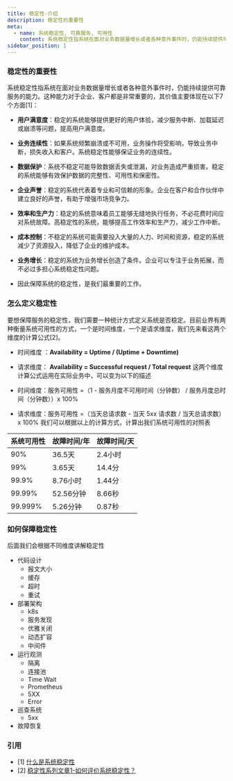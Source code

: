 ```yaml
---
title: 稳定性-介绍
description: 稳定性的重要性
meta:
  - name: 系统稳定性, 可靠服务, 可用性 
    content: 系统稳定性指系统在面对业务数据量增长或者各种意外事件时，仍能持续提供可靠服务的能力
sidebar_position: 1
---
```

### 稳定性的重要性

系统稳定性指系统在面对业务数据量增长或者各种意外事件时，仍能持续提供可靠服务的能力。这种能力对于企业、客户都是非常重要的，其价值主要体现在以下7个方面[1]：

* **用户满意度**：稳定的系统能够提供更好的用户体验，减少服务中断、加载延迟或崩溃等问题，提高用户满意度。
* **业务连续性**：如果系统频繁崩溃或不可用，业务操作将受影响，导致业务中断，损失收入和客户。系统稳定性能够保证业务的连续性。
* **数据保护**：系统不稳定可能导致数据丢失或泄漏，对业务造成严重损害。稳定的系统能够有效保护数据的完整性、可用性和保密性。
* **企业声誉**：稳定的系统代表着专业和可信赖的形象。企业在客户和合作伙伴中建立良好的声誉，有助于增强市场竞争力。
* **效率和生产力**：稳定的系统意味着员工能够无缝地执行任务，不必花费时间应对系统故障。高稳定性的系统，能够提高工作效率和生产力，减少工作中断。
* **成本控制**：不稳定的系统可能需要投入大量的人力、时间和资源，稳定的系统减少了资源投入，降低了企业的维护成本。
* **业务增长**：稳定的系统为业务增长创造了条件。企业可以专注于业务拓展，而不必过多担心系统稳定性问题。

* 因此保障系统的稳定性，是我们最重要的工作。

### 怎么定义稳定性

要想保障服务的稳定性，我们需要一种统计方式定义系统是否稳定。目前业界有两种衡量系统可用性的方式，一个是时间维度，一个是请求维度，我们先来看这两个维度的计算公式[2]。

* 时间维度 ：**Availability = Uptime / (Uptime + Downtime)**
* 请求维度： **Availability = Successful request / Total request**
  这两个维度计算公式运用在实际业务中，可以变为以下的描述

* 时间维度：服务可用性 =（1 - 服务月度不可用时间（分钟数） / 服务月度总时间（分钟数））x 100%
* 请求维度：服务可用性 =（当天总请求数 - 当天 5xx 请求数 / 当天总请求数）x 100%
  我们可以根据以上的计算方式，计算出我们系统可用性的对照表

|系统可用性|故障时间/年|故障时间/天|
|:----|:----|:----|
|90%|36.5天|2.4小时|
|99%|3.65天|14.4分|
|99.9%|8.76小时|1.44分|
|99.99%|52.56分钟|8.66秒|
|99.999%|5.26分钟|0.87秒|

### 如何保障稳定性
后面我们会根据不同维度讲解稳定性
* 代码设计
    * 报文大小
    * 缓存
    * 超时
    * 重试
* 部署架构
    * k8s
    * 服务发现
    * 优雅关闭
    * 动态扩容
    * 中间件
* 运行观测
    * 隔离
    * 连接池
    * Time Wait
    * Prometheus
    * 5XX
    * Error
* 巡查系统
    * 5xx
* 故障恢复

### 引用
- [1] [什么是系统稳定性](https://www.amazonaws.cn/knowledge/what-is-system-stability/)
- [2] [稳定性系列文章1-如何评价系统稳定性？](https://segmentfault.com/a/1190000040994489)

